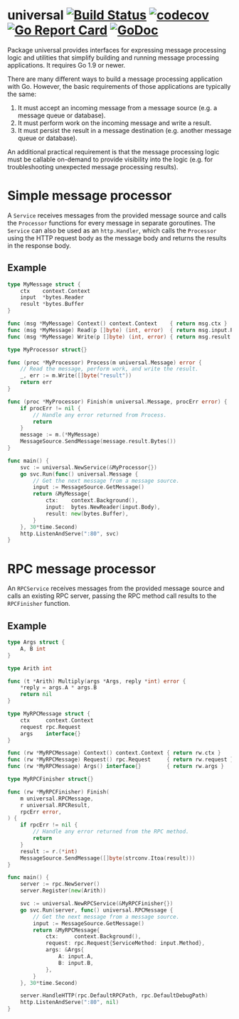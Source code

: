 # universal [![Build Status](https://travis-ci.org/matthewdale/universal.svg?branch=master)](https://travis-ci.org/matthewdale/universal) [![codecov](https://codecov.io/gh/matthewdale/universal/branch/master/graph/badge.svg)](https://codecov.io/gh/matthewdale/universal) [![Go Report Card](https://goreportcard.com/badge/github.com/matthewdale/universal)](https://goreportcard.com/report/github.com/matthewdale/universal) [![GoDoc](https://godoc.org/github.com/matthewdale/universal?status.svg)](https://godoc.org/github.com/matthewdale/universal)

Package universal provides interfaces for expressing message processing logic and utilities that simplify building and running message processing applications. It requires Go 1.9 or newer.

There are many different ways to build a message processing application with Go. However, the basic requirements of those applications are typically the same:

1.  It must accept an incoming message from a message source (e.g. a message queue or database).
2.  It must perform work on the incoming message and write a result.
3.  It must persist the result in a message destination (e.g. another message queue or database).

An additional practical requirement is that the message processing logic must be callable on-demand to provide visibility into the logic (e.g. for troubleshooting unexpected message processing results).

# Simple message processor

A `Service` receives messages from the provided message source and calls the `Processor` functions for every message in separate goroutines. The `Service` can also be used as an `http.Handler`, which calls the `Processor` using the HTTP request body as the message body and returns the results in the response body.

## Example
```go
type MyMessage struct {
	ctx    context.Context
	input  *bytes.Reader
	result *bytes.Buffer
}

func (msg *MyMessage) Context() context.Context    { return msg.ctx }
func (msg *MyMessage) Read(p []byte) (int, error)  { return msg.input.Read(p) }
func (msg *MyMessage) Write(p []byte) (int, error) { return msg.result.Write(p) }

type MyProcessor struct{}

func (proc *MyProcessor) Process(m universal.Message) error {
	// Read the message, perform work, and write the result.
	_, err := m.Write([]byte("result"))
	return err
}

func (proc *MyProcessor) Finish(m universal.Message, procErr error) {
	if procErr != nil {
		// Handle any error returned from Process.
		return
	}
	message := m.(*MyMessage)
	MessageSource.SendMessage(message.result.Bytes())
}

func main() {
	svc := universal.NewService(&MyProcessor{})
	go svc.Run(func() universal.Message {
		// Get the next message from a message source.
		input := MessageSource.GetMessage()
		return &MyMessage{
			ctx:    context.Background(),
			input:  bytes.NewReader(input.Body),
			result: new(bytes.Buffer),
		}
	}, 30*time.Second)
	http.ListenAndServe(":80", svc)
}
```

# RPC message processor

An `RPCService` receives messages from the provided message source and calls an existing RPC server, passing the RPC method call results to the `RPCFinisher` function.

## Example
```go
type Args struct {
	A, B int
}

type Arith int

func (t *Arith) Multiply(args *Args, reply *int) error {
	*reply = args.A * args.B
	return nil
}

type MyRPCMessage struct {
	ctx     context.Context
	request rpc.Request
	args    interface{}
}

func (rw *MyRPCMessage) Context() context.Context { return rw.ctx }
func (rw *MyRPCMessage) Request() rpc.Request     { return rw.request }
func (rw *MyRPCMessage) Args() interface{}        { return rw.args }

type MyRPCFinisher struct{}

func (rw *MyRPCFinisher) Finish(
	m universal.RPCMessage,
	r universal.RPCResult,
	rpcErr error,
) {
	if rpcErr != nil {
		// Handle any error returned from the RPC method.
		return
	}
	result := r.(*int)
	MessageSource.SendMessage([]byte(strconv.Itoa(result)))
}

func main() {
	server := rpc.NewServer()
	server.Register(new(Arith))

	svc := universal.NewRPCService(&MyRPCFinisher{})
	go svc.Run(server, func() universal.RPCMessage {
		// Get the next message from a message source.
		input := MessageSource.GetMessage()
		return &MyRPCMessage{
			ctx:     context.Background(),
			request: rpc.Request{ServiceMethod: input.Method},
			args: &Args{
				A: input.A,
				B: input.B,
			},
		}
	}, 30*time.Second)

	server.HandleHTTP(rpc.DefaultRPCPath, rpc.DefaultDebugPath)
	http.ListenAndServe(":80", nil)
}
```
